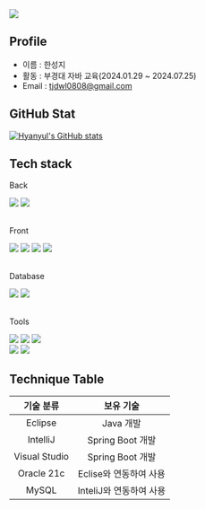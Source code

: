 <img src="https://capsule-render.vercel.app/api?type=waving&height=300&color=gradient&text=Welcome%20to%20Hyanyul's%20GitHub👏&section=header&reversal=true&fontSize=40&fontAlign=50&fontAlignY=48&animation=twinkling&rotate=0"/>

## Profile
- 이름 : 한성지
- 활동 : 부경대 자바 교육(2024.01.29 &#126; 2024.07.25)
- Email : tjdwl0808@gmail.com

## GitHub Stat
[![Hyanyul's GitHub stats](https://github-readme-stats.vercel.app/api?username=Hyanyul&include_all_commits=true&theme=tokyonight&hide_border=true&count_private=true)](https://github.com/hyanyul/github-readme-stats)
<!--<img src="https://github-readme-stats.vercel.app/api/top-langs/?username=hyanyul&theme=tokyonight&layout=compact"/>-->

## Tech stack
<div align=left>

<div>
  <p>Back</p>
  <img src="https://img.shields.io/badge/Java-007396?style=flt&logo=Conda-Forge&logoColor=white" />
  <img src="https://img.shields.io/badge/SpringBoot-6DB33F?style=flat&logo=springboot&logoColor=white">
</div>

<br>

<div>
<p>Front</p>
  <img src="https://img.shields.io/badge/HTML5-E34F26?style=flat&logo=HTML5&logoColor=white" />
  <img src="https://img.shields.io/badge/CSS3-1572B6?style=flat&logo=CSS3&logoColor=white" />
  <img src="https://img.shields.io/badge/javascript-F7DF1E?style=flat&logo=javascript&logoColor=black"> 
  <img src="https://img.shields.io/badge/Thymeleaf-007396?style=flat&logo=Thymeleaf&logoColor=white">
</div>

<br>

<div>
<p>Database</p>
  <img src="https://img.shields.io/badge/Oracle-F80000?style=flat&logo=oracle&logoColor=white"> 
  <img src="https://img.shields.io/badge/MySQL-4479A1?style=flate&logo=mysql&logoColor=white">
</div>

<br>

<div>
  <p> Tools </p>
  <img src="https://img.shields.io/badge/IntelliJ%20IDEA-000000?style=flat&logo=intellijidea&logoColor=white" />
  <img src="https://img.shields.io/badge/Eclipse%20IDE-2C2255?style=flat&logo=EclipseIDE&logoColor=white" />
  <img src="https://img.shields.io/badge/Visual%20Studio%20Code-007ACC?style=flat&logo=VisualStudioCode&logoColor=white" />
<br>
  <img src="https://img.shields.io/badge/GitHub-181717?style=flat&logo=GitHub&logoColor=white" />
  <img src="https://img.shields.io/badge/Git-F05032?style=flat&logo=Git&logoColor=white" />
</div>


</div>

## Technique Table
| 기술 분류 | 보유 기술 |
|:---:|:---:|
|Eclipse|Java 개발|
|IntelliJ|Spring Boot 개발|
|Visual Studio|Spring Boot 개발|
|Oracle 21c|Eclise와 연동하여 사용|
|MySQL|InteliJ와 연동하여 사용|
